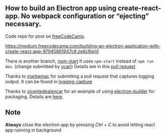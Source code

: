## How to build an Electron app using create-react-app. No webpack configuration or “ejecting” necessary.

Code repo for post on [freeCodeCamp](https://medium.freecodecamp.com/building-an-electron-application-with-create-react-app-97945861647c#.ze6c9qin1).

https://medium.freecodecamp.com/building-an-electron-application-with-create-react-app-97945861647c#.ze6c9qin1

There is another branch, [npm-start](https://github.com/csepulv/electron-with-create-react-app/tree/npm-start)
It uses `npm-start` instead of `npm run dev`. (change submitted by [vcarl](https://github.com/vcarl)) Details are in this [pull request](https://github.com/csepulv/electron-with-create-react-app/pull/2)

Thanks to [marbemac](https://github.com/marbemac) for submitting a pull request that captures logging output. It can be found in [logging-capture](https://github.com/csepulv/electron-with-create-react-app/tree/logging-capture)

Thanks to [vicentedealencar](https://github.com/vicentedealencar) for an example of using [electron-builder](https://github.com/electron-userland/electron-builder) for packaging. Details are [here](https://github.com/vicentedealencar/electron-with-create-react-app/commit/f1729381d588e65ac140ce5a08cc6277babd9641).

## Note

**Always** close the electron app by pressing *Ctrl* + *C* to avoid letting react app running in background